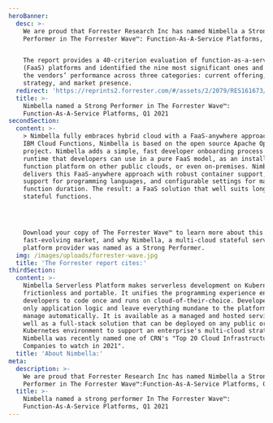 ```yaml
---
heroBanner:
  desc: >-
    We are proud that Forrester Research Inc has named Nimbella a Strong
    Performer in The Forrester Wave™: Function-As-A-Service Platforms, Q1 2021.


    The report provides a 40-criterion evaluation of function-as-a-service
    (FaaS) platforms and identified the nine most significant ones and scored
    the vendors’ performance across three categories: current offering,
    strategy, and market presence.
  redirect: 'https://reprints2.forrester.com/#/assets/2/2079/RES161673/report'
  title: >-
    Nimbella named a Strong Performer in The Forrester Wave™:
    Function-As-A-Service Platforms, Q1 2021
secondSection:
  content: >-
    > Nimbella fully embraces hybrid cloud with a FaaS-anywhere approach. Like
    IBM Cloud Functions, Nimbella is based on the open source Apache OpenWhisk
    project. Nimbella adds a simple, fast developer onboarding process to a
    runtime that developers can use in a pure FaaS model, as an installable
    function platform on other public clouds, or even on-premises. Nimbella
    delivers this FaaS-anywhere approach with robust container support, broad
    support for programming languages, and configurable settings for maximum
    function duration. The result: a FaaS solution that well suits long-running
    stateful functions.




    Download your copy of The Forrester Wave™ to learn more about this
    fast-evolving market, and why Nimbella, a multi-cloud stateful serverless
    platform provider was named as a Strong Performer.
  img: /images/uploads/forrester-wave.jpg
  title: 'The Forrester report cites:'
thirdSection:
  content: >-
    Nimbella Serverless Platform makes serverless development on Kubernetes
    frictionless and portable. It unifies the programming experience enabling
    developers to code once and runs on cloud-of-their-choice. Developers code
    only application logic and leave everything mundane to the platform to
    manage automatically. It is available as a managed and hosted service as
    well as a full-stack solution that can be deployed on any public or private
    Kubernetes environment to support an enterprise's multi-cloud strategy.
    Nimbella was recently named one of CRN's "Top 20 Cloud Infrastructure
    Companies to watch in 2021".
  title: 'About Nimbella:'
meta:
  description: >-
    We are proud that Forrester Research Inc has named Nimbella a Strong
    Performer in The Forrester Wave™:Function-As-A-Service Platforms, Q1 2021.
  title: >-
    Nimbella named a strong performer In The Forrester Wave™:
    Function-As-A-Service Platforms, Q1 2021
---
```


